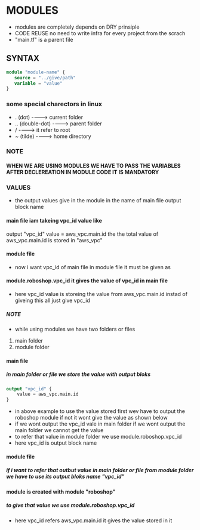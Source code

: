 # MODULES
* modules are completely depends on DRY prinsiple
* CODE REUSE no need to write infra for every project from the scrach
* "main.tf" is a parent file 
## SYNTAX
```terraform
module "module-name" {
   source = "../give/path"
   variable = "value"
}
```
### some special charectors in linux
* . (dot)         ----> current folder
* .. (double-dot) ----> parent folder
* /               ----> it refer to root
* ~ (tilde)       ----> home directory 

### NOTE
#### WHEN WE ARE USING MODULES WE HAVE TO PASS THE VARIABLES AFTER DECLEREATION IN MODULE CODE IT IS MANDATORY
### VALUES
* the output values give in the module in the name of main file output block name
#### main file iam takeing vpc_id value like
output "vpc_id"
value = aws_vpc.main.id
the the total value of aws_vpc.main.id is stored in "aws_vpc"
#### module file
* now i want vpc_id of main file in module file it must be given as
#### module.roboshop.vpc_id it gives the value of vpc_id in main file
* here vpc_id value is storeing the value from aws_vpc.main.id  instad of giveing this all just give vpc_id
##### NOTE
* while using modules we have two folders or files
1. main folder 
2. module folder 
#### main file
##### in main folder or file we store the value with output bloks
```terraform
output "vpc_id" {
    value = aws_vpc.main.id
}
```
* in above example to use the value stored first wev have to output the roboshop module if not it wont give the value as shown below
* if we wont output the vpc_id vale in main folder if we wont output the main folder we cannot get the value
* to refer that value in module folder we use module.roboshop.vpc_id
* here vpc_id is output block name

#### module file
##### if i want to refer that outbut value in  main folder or file from module folder we have to use its  output bloks name "vpc_id"
#### module is created with module "roboshop"
##### to give that value we use module.roboshop.vpc_id
* here vpc_id refers aws_vpc.main.id it gives the value stored in it

